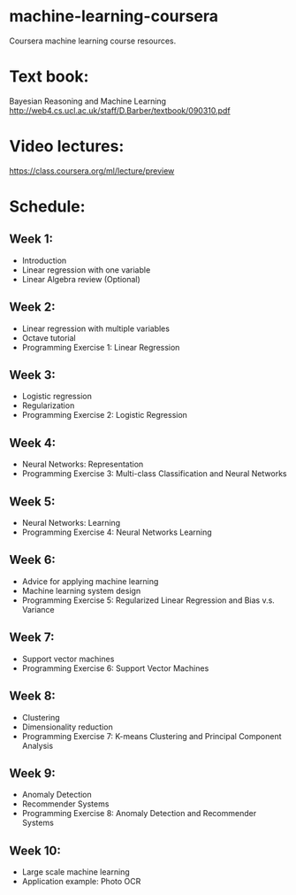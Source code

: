 machine-learning-coursera
=========================
Coursera machine learning course resources.

# Text book:
Bayesian Reasoning and Machine Learning
http://web4.cs.ucl.ac.uk/staff/D.Barber/textbook/090310.pdf

# Video lectures:
https://class.coursera.org/ml/lecture/preview

# Schedule:
## Week 1:
- Introduction
- Linear regression with one variable
- Linear Algebra review (Optional)

## Week 2:
- Linear regression with multiple variables
- Octave tutorial
- Programming Exercise 1: Linear Regression

## Week 3:
- Logistic regression
- Regularization
- Programming Exercise 2: Logistic Regression

## Week 4:
- Neural Networks: Representation
- Programming Exercise 3: Multi-class Classification and Neural Networks

## Week 5:
- Neural Networks: Learning
- Programming Exercise 4: Neural Networks Learning

## Week 6:
- Advice for applying machine learning
- Machine learning system design
- Programming Exercise 5: Regularized Linear Regression and Bias v.s. Variance

## Week 7:
- Support vector machines
- Programming Exercise 6: Support Vector Machines

## Week 8:
- Clustering
- Dimensionality reduction
- Programming Exercise 7:
K-means Clustering and Principal Component Analysis

## Week 9:
- Anomaly Detection
- Recommender Systems
- Programming Exercise 8: Anomaly Detection and Recommender Systems

## Week 10:
- Large scale machine learning
- Application example: Photo OCR
